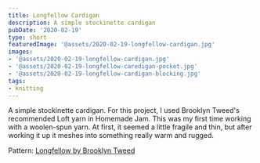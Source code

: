 ```yaml
---
title: Longfellow Cardigan
description: A simple stockinette cardigan
pubDate: '2020-02-19'
type: short
featuredImage: '@assets/2020-02-19-longfellow-cardigan.jpg'
images:
- '@assets/2020-02-19-longfellow-cardigan.jpg'
- '@assets/2020-02-19-longfellow-caredigan-pocket.jpg'
- '@assets/2020-02-19-longfellow-cardigan-blocking.jpg'
tags:
- knitting
---
```

A simple stockinette cardigan. For this project, I used Brooklyn Tweed's recommended Loft yarn in Homemade Jam. This was my first time working with a woolen-spun yarn. At first, it seemed a little fragile and thin, but after working it up it meshes into something really warm and rugged.

Pattern: [Longfellow by Brooklyn Tweed](https://brooklyntweed.com/products/longfellow)